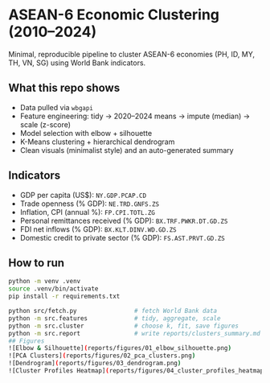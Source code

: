 # ASEAN-6 Economic Clustering (2010–2024)

Minimal, reproducible pipeline to cluster ASEAN-6 economies (PH, ID, MY, TH, VN, SG) using World Bank indicators.

## What this repo shows
- Data pulled via `wbgapi`
- Feature engineering: tidy → 2020–2024 means → impute (median) → scale (z-score)
- Model selection with elbow + silhouette
- K-Means clustering + hierarchical dendrogram
- Clean visuals (minimalist style) and an auto-generated summary

## Indicators
- GDP per capita (US$): `NY.GDP.PCAP.CD`
- Trade openness (% GDP): `NE.TRD.GNFS.ZS`
- Inflation, CPI (annual %): `FP.CPI.TOTL.ZG`
- Personal remittances received (% GDP): `BX.TRF.PWKR.DT.GD.ZS`
- FDI net inflows (% GDP): `BX.KLT.DINV.WD.GD.ZS`
- Domestic credit to private sector (% GDP): `FS.AST.PRVT.GD.ZS`

## How to run
```bash
python -m venv .venv
source .venv/bin/activate
pip install -r requirements.txt

python src/fetch.py                # fetch World Bank data
python -m src.features             # tidy, aggregate, scale
python -m src.cluster              # choose k, fit, save figures
python -m src.report               # write reports/clusters_summary.md
## Figures
![Elbow & Silhouette](reports/figures/01_elbow_silhouette.png)
![PCA Clusters](reports/figures/02_pca_clusters.png)
![Dendrogram](reports/figures/03_dendrogram.png)
![Cluster Profiles Heatmap](reports/figures/04_cluster_profiles_heatmap.png)
